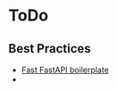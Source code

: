 # ToDo

## Best Practices

- [Fast FastAPI boilerplate](https://github.com/igorbenav/FastAPI-boilerplate)
- []()
